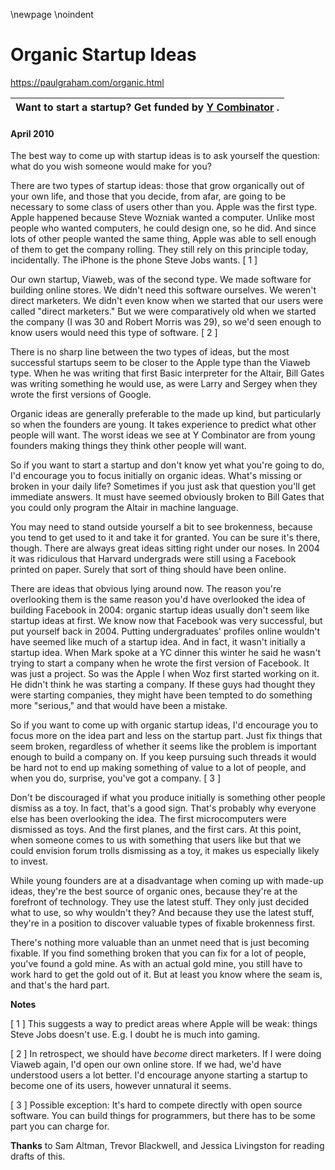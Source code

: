 \newpage
\noindent

Organic Startup Ideas
=====================


  

<https://paulgraham.com/organic.html>
  




| **Want to start a startup?**   Get funded by  [Y Combinator](http://ycombinator.com/apply.html)   . |
| --- |


#### April 2010


  

  

 The best way to come up with startup ideas is to ask yourself the
question: what do you wish someone would make for you?
   

  

 There are two types of startup ideas: those that grow organically
out of your own life, and those that you decide, from afar, are
going to be necessary to some class of users other than you. Apple
was the first type. Apple happened because Steve Wozniak wanted a
computer. Unlike most people who wanted computers, he could design
one, so he did. And since lots of other people wanted the same
thing, Apple was able to sell enough of them to get the company
rolling. They still rely on this principle today, incidentally.
The iPhone is the phone Steve Jobs wants.
 \[
 1
 ]
   

  

 Our own startup, Viaweb, was of the second type. We made software
for building online stores. We didn't need this software ourselves.
We weren't direct marketers. We didn't even know when we started
that our users were called "direct marketers." But we were
comparatively old when we started the company (I was 30 and Robert
Morris was 29\), so we'd seen enough to know users would need this
type of software.
 \[
 2
 ]
   

  

 There is no sharp line between the two types of ideas, but
the most successful startups seem to be closer to the Apple type
than the Viaweb type. When he was writing that first Basic interpreter
for the Altair, Bill Gates was writing something he would use, as
were Larry and Sergey when they wrote the first versions of Google.
   

  

 Organic ideas are generally preferable to the made up kind, but
particularly so when the founders are young. It takes experience
to predict what other people will want. The worst ideas we see at
Y Combinator are from young founders making things they think other
people will want.
   

  

 So if you want to start a startup and don't know yet what you're
going to do, I'd encourage you to focus initially on organic ideas.
What's missing or broken in your daily life? Sometimes if you just
ask that question you'll get immediate answers. It must have seemed
obviously broken to Bill Gates that you could only program the
Altair in machine language.
   

  

 You may need to stand outside yourself a bit to see brokenness,
because you tend to get used to it and take it for granted. You
can be sure it's there, though. There are always great ideas sitting
right under our noses. In 2004 it was ridiculous that Harvard
undergrads were still using a Facebook printed on paper. Surely
that sort of thing should have been online.
   

  

 There are ideas that obvious lying around now. The reason you're
overlooking them is the same reason you'd have overlooked the idea
of building Facebook in 2004: organic startup ideas usually don't
seem like startup ideas at first. We know now that Facebook was
very successful, but put yourself back in 2004\. Putting undergraduates'
profiles online wouldn't have seemed like much of a startup idea.
And in fact, it wasn't initially a startup idea. When Mark spoke
at a YC dinner this winter he said he wasn't trying to start a
company when he wrote the first version of Facebook. It was just
a project. So was the Apple I when Woz first started working on
it. He didn't think he was starting a company. If these guys had
thought they were starting companies, they might have been tempted
to do something more "serious," and that would have been a mistake.
   

  

 So if you want to come up with organic startup ideas, I'd encourage
you to focus more on the idea part and less on the startup part.
Just fix things that seem broken, regardless of whether it seems
like the problem is important enough to build a company on. If you
keep pursuing such threads it would be hard not to end up making
something of value to a lot of people, and when you do, surprise,
you've got a company.
 \[
 3
 ]
   

  

 Don't be discouraged if what you produce initially is something
other people dismiss as a toy. In fact, that's a good sign.
That's probably why everyone else has been overlooking the idea. The first
microcomputers were dismissed as toys. And the first planes, and
the first cars. At this point, when someone comes to us with
something that users like but that we could envision forum trolls
dismissing as a toy, it makes us especially likely to invest.
   

  

 While young founders are at a disadvantage when coming up with
made\-up ideas, they're the best source of organic ones, because
they're at the forefront of technology. They use the latest stuff.
They only just decided what to use, so why wouldn't they? And
because they use the latest stuff, they're in a position to discover
valuable types of fixable brokenness first.
   

  

 There's nothing more valuable than an unmet need that is just
becoming fixable. If you find something broken that you can fix
for a lot of people, you've found a gold mine. As with an actual
gold mine, you still have to work hard to get the gold out of it.
But at least you know where the seam is, and that's the hard part.
   

  

  

  

  

  

**Notes** 
  

  

 \[
 1
 ]
This suggests a way to predict areas where Apple will be weak:
things Steve Jobs doesn't use. E.g. I doubt he is much into gaming.
   

  

 \[
 2
 ]
In retrospect, we should have
 *become* 
 direct marketers. If
I were doing Viaweb again, I'd open our own online store. If we
had, we'd have understood users a lot better. I'd encourage anyone
starting a startup to become one of its users, however unnatural it
seems.
   

  

 \[
 3
 ]
Possible exception: It's hard to compete directly with open source software.
You can build things for programmers, but there has to be some part
you can charge for.
   

  

**Thanks** 
 to Sam Altman, Trevor Blackwell, and Jessica Livingston
for reading drafts of this.
   

  






